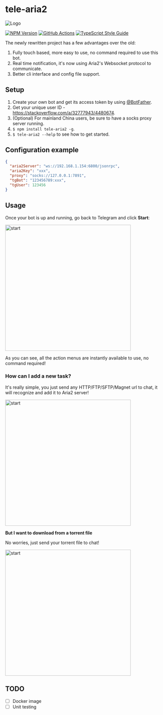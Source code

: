# tele-aria2

![Logo](https://raw.githubusercontent.com/HouCoder/tele-aria2/HEAD/images/logo.png)

[![NPM Version][npm-image]][npm-url]
[![GitHub Actions][github-image]][github-url]
[![TypeScript Style Guide][gts-image]][gts-url]

The newly rewritten project has a few advantages over the old:

1. Fully touch based, more easy to use, no command required to use this bot.
2. Real time notification, it's now using Aria2's Websocket protocol to communicate.
3. Better cli interface and config file support.

## Setup

1. Create your own bot and get its access token by using [@BotFather](https://telegram.me/botfather).
1. Get your unique user ID - https://stackoverflow.com/a/32777943/4480674.
1. (Optional) For mainland China users, be sure to have a socks proxy server running.
1. `$ npm install tele-aria2 -g`.
1. `$ tele-aria2 --help` to see how to get started.

## Configuration example

```json
{
  "aria2Server": "ws://192.168.1.154:6800/jsonrpc",
  "aria2Key": "xxx",
  "proxy": "socks://127.0.0.1:7891",
  "tgBot": "123456789:xxx",
  "tgUser": 123456
}
```

## Usage

Once your bot is up and running, go back to Telegram and click **Start**:

<img src="https://raw.githubusercontent.com/HouCoder/tele-aria2/HEAD/images/tele-aria2.start.gif" alt="start" width="400px">

As you can see, all the action menus are instantly available to use, no command required!

### How can I add a new task?

It's really simple, you just send any HTTP/FTP/SFTP/Magnet url to chat, it will recognize and add it to Aria2 server!

<img src="https://raw.githubusercontent.com/HouCoder/tele-aria2/HEAD/images/tele-aria2.download.gif" alt="start" width="400px">

**But I want to download from a torrent file**

No worries, just send your torrent file to chat!

<img src="https://raw.githubusercontent.com/HouCoder/tele-aria2/HEAD/images/tele-aria2.bt.png" alt="start" width="400px">

## TODO

- [ ] Docker image
- [ ] Unit testing

[npm-image]: https://img.shields.io/npm/v/tele-aria2.svg
[npm-url]: https://npmjs.org/package/tele-aria2
[github-image]: https://github.com/HouCoder/tele-aria2/workflows/ci/badge.svg
[github-url]: https://github.com/HouCoder/tele-aria2/actions
[gts-image]: https://img.shields.io/badge/code%20style-google-blueviolet.svg
[gts-url]: https://github.com/google/gts
